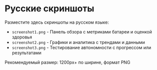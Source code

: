 # Русские скриншоты

Разместите здесь скриншоты на русском языке:

- `screenshot1.png` - Панель обзора с метриками батареи и оценкой здоровья
- `screenshot2.png` - Графики и аналитика с трендами и данными
- `screenshot3.png` - Тестирование автономности с прогрессом или результатами

Рекомендуемый размер: 1200px+ по ширине, формат PNG